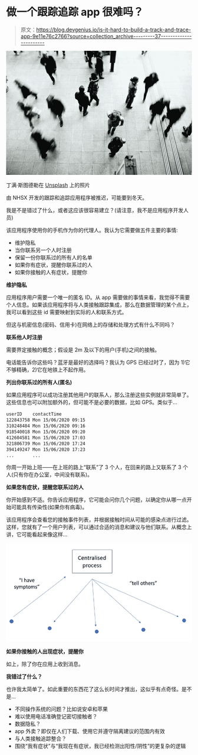 # 做一个跟踪追踪 app 很难吗？

> 原文：<https://blog.devgenius.io/is-it-hard-to-build-a-track-and-trace-app-9e11e76c2766?source=collection_archive---------37----------------------->

![](img/1ef6403d81957698bf5f652d56b07142.png)

丁满·斯图德勒在 [Unsplash](https://unsplash.com?utm_source=medium&utm_medium=referral) 上的照片

由 NHSX 开发的跟踪和追踪应用程序被推迟，可能要到冬天。

我是不是错过了什么，或者这应该很容易建立？(请注意，我不是应用程序开发人员)

该应用程序使用你的手机作为你的代理人。我认为它需要做五件主要的事情:

*   维护隐私
*   当你联系另一个人时注册
*   保留一份你联系过的所有人的名单
*   如果你有症状，提醒你联系过的人
*   如果你接触的人有症状，提醒你

**维护隐私**

应用程序用户需要一个唯一的匿名 ID。从 app 需要做的事情来看，我觉得不需要个人信息。如果该应用程序将与人类接触跟踪集成，那么在数据管理的某个点上，我可以看到这些 id 需要映射到实际的人和联系方式。

但这与机密信息(密码、信用卡)在网络上的存储和处理方式有什么不同吗？

**联系他人时注册**

需要界定接触的概念；假设是 2m 及以下的用户(手机)之间的接触。

电话能告诉你这些吗？蓝牙是最好的选择吗？我认为 GPS 已经过时了，因为 1)它不够精确，2)它在地铁上不起作用。

**列出你联系过的所有人(匿名)**

如果应用程序可以成功注册其他用户的联系人，那么注册这些实例就非常简单了。这些信息也可以附加额外的，但可能不是必要的数据，比如 GPS。类似于…

```
userID    contactTime
122843758 Mon 15/06/2020 09:15
310248484 Mon 15/06/2020 09:16
918540018 Mon 15/06/2020 09:20
412604581 Mon 15/06/2020 17:03
321806739 Mon 15/06/2020 17:24
394149247 Mon 15/06/2020 17:23
...       ...
```

你周一开始上班——在上班的路上“联系”了 3 个人，在回来的路上又联系了 3 个人(只有你在办公室，中间没有联系)。

**如果您有症状，提醒您联系过的人**

你开始感到不适。你告诉应用程序，它可能会问你几个问题，以确定你从哪一点开始可能具有传染性(如果你有病毒)。

该应用程序会查看您的接触事件列表，并根据接触时间从可能的感染点进行过滤。这样，您就有了一个用户列表，可以通过合适的消息和建议与他们联系。从概念上讲，它可能看起来像这样…

![](img/c0ec38a41b3b896ff82da6c3b63aa069.png)

**如果你接触的人出现症状，提醒你**

如上，除了你在应用上收到消息。

**我错过了什么？**

也许我太简单了。如此重要的东西花了这么长时间才推出，这似乎有点奇怪。是不是…

*   不同操作系统的问题？比如说安卓和苹果
*   难以使用电话准确登记密切接触者？
*   数据隐私？
*   app 外卖？即仅在人们下载、使用它并遵守隔离建议的范围内有效
*   与人类接触追踪整合？
*   围绕“我有症状”与“我现在有症状，我已经检测出阳性/阴性”的更复杂的逻辑